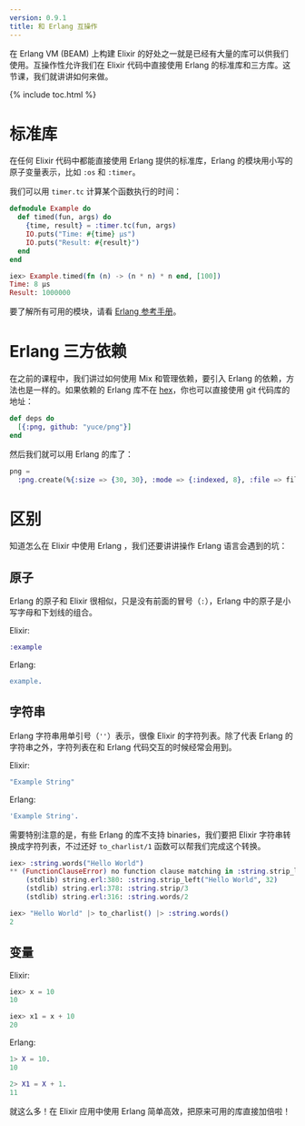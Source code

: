 ```yaml
---
version: 0.9.1
title: 和 Erlang 互操作
---
```


在 Erlang VM (BEAM) 上构建 Elixir 的好处之一就是已经有大量的库可以供我们使用。互操作性允许我们在 Elixir 代码中直接使用 Erlang 的标准库和三方库。这节课，我们就讲讲如何来做。

{% include toc.html %}

# 标准库
在任何 Elixir 代码中都能直接使用 Erlang 提供的标准库，Erlang 的模块用小写的原子变量表示，比如 `:os` 和 `:timer`。

我们可以用 `timer.tc` 计算某个函数执行的时间：

```elixir
defmodule Example do
  def timed(fun, args) do
    {time, result} = :timer.tc(fun, args)
    IO.puts("Time: #{time} μs")
    IO.puts("Result: #{result}")
  end
end

iex> Example.timed(fn (n) -> (n * n) * n end, [100])
Time: 8 μs
Result: 1000000
```

要了解所有可用的模块，请看 [Erlang 参考手册](http://erlang.org/doc/apps/stdlib/)。

# Erlang 三方依赖
在之前的课程中，我们讲过如何使用 Mix 和管理依赖，要引入 Erlang 的依赖，方法也是一样的。如果依赖的 Erlang 库不在 [hex](https://hex.pm)，你也可以直接使用 git 代码库的地址：

```elixir
def deps do
  [{:png, github: "yuce/png"}]
end
```

然后我们就可以用 Erlang 的库了：

```elixir
png =
  :png.create(%{:size => {30, 30}, :mode => {:indexed, 8}, :file => file, :palette => palette})
```

# 区别
知道怎么在 Elixir 中使用 Erlang ，我们还要讲讲操作 Erlang 语言会遇到的坑：

## 原子
Erlang 的原子和 Elixir 很相似，只是没有前面的冒号（`:`），Erlang 中的原子是小写字母和下划线的组合。

Elixir:

```elixir
:example
```

Erlang:

```erlang
example.
```

## 字符串
Erlang 字符串用单引号（`''`）表示，很像 Elixir 的字符列表。除了代表 Erlang 的字符串之外，字符列表在和 Erlang 代码交互的时候经常会用到。

Elixir:

```elixir
"Example String"
```

Erlang:

```erlang
'Example String'.
```

需要特别注意的是，有些 Erlang 的库不支持 binaries，我们要把 Elixir 字符串转换成字符列表，不过还好 `to_charlist/1` 函数可以帮我们完成这个转换。

```elixir
iex> :string.words("Hello World")
** (FunctionClauseError) no function clause matching in :string.strip_left/2
    (stdlib) string.erl:380: :string.strip_left("Hello World", 32)
    (stdlib) string.erl:378: :string.strip/3
    (stdlib) string.erl:316: :string.words/2

iex> "Hello World" |> to_charlist() |> :string.words()
2
```

## 变量
Elixir:

```elixir
iex> x = 10
10

iex> x1 = x + 10
20
```

Erlang:

```erlang
1> X = 10.
10

2> X1 = X + 1.
11
```

就这么多！在 Elixir 应用中使用 Erlang 简单高效，把原来可用的库直接加倍啦！
